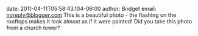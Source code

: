 date: 2011-04-11T05:58:43.104-06:00
author: Bridget
email: noreply@blogger.com
This is a beautiful photo - the flashing on the rooftops makes it look almost as if it were painted!  Did you take this photo from a church tower?
